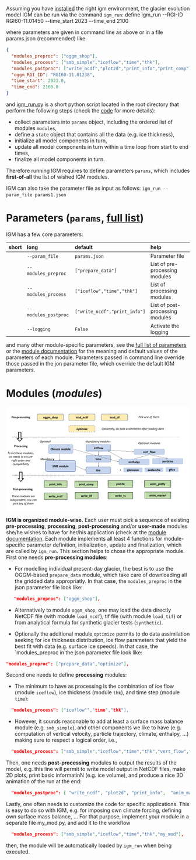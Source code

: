 
Assuming you have [installed](https://github.com/jouvetg/igm/wiki/1.-Installation) the right igm environment, the glacier evolution model IGM can be run via the command `igm_run`:
define
	igm_run --RGI-ID RGI60-11.01450 --time_start 2023 --time_end 2100

where parameters are given in command line as above or in a file params.json (recommended) like 

```json
{
  "modules_preproc": ["oggm_shop"],
  "modules_process": ["smb_simple","iceflow","time","thk"],
  "modules_postproc": ["write_ncdf","plot2d","print_info","print_comp"],
  "oggm_RGI_ID": "RGI60-11.01238",
  "time_start": 2023.0,
  "time_end": 2100.0
}
```

and [igm_run.py](https://github.com/jouvetg/igm/blob/main/igm_run.py) is a short python script located in the root directory that perform the following steps (check the [code](https://github.com/jouvetg/igm/blob/main/igm_run.py) for more details):
 
- collect parameters into `params` object, including the ordered list of modules `modules`,
- define a `state` object that contains all the data (e.g. ice thickness),
- initialize all model components in turn,
- update all model components in turn within a time loop from start to end times,
- finalize all model components in turn.

Therefore running IGM requires to define parameters `params`, which includes **first-of-all** the list of wished IGM modules.

IGM can also take the parameter file as input as follows: `igm_run --param_file params1.json`

# Parameters (`params`, [full list](https://github.com/jouvetg/igm/blob/main/doc/all.md))

IGM has a few core parameters:

|short|long|default|help|
| :--- | :--- | :--- | :--- |
||`--param_file`|`params.json`| Parameter file|
||`--modules_preproc`|`["prepare_data"]`|List of pre-processing modules|
||`--modules_process`|`["iceflow","time","thk"]`|List of processing modules|
||`--modules_postproc`|`["write_ncdf","print_info"]`|List of post-processing modules|
||`--logging`|`False`|Activate the logging|

and many other module-specific parameters, see the [full list of parameters](https://github.com/jouvetg/igm/blob/main/doc/all.md) or the  [module documentation](https://github.com/jouvetg/igm/wiki/3.-Modules) for the meaning and default values of the parameters of each module. Parameters passed in command line override those passed in the jon parameter file, which override the default IGM parameters.

# Modules (_modules_)

![Check here to vizualize the flowchart of IGM modules](fig/IGM-modules-flowchart.png)

**IGM is organized module-wise.** Each user must pick a sequence of existing **pre-processing**, **processing**, **post-processing** and/or **user-made** modules she/he wishes to have for her/his application (check at the [module documentation](https://github.com/jouvetg/igm/wiki/3.-Modules). Each module implements all least 4 functions for module-specific parameter definition, initialization, update and finalization, which are called by `igm_run`. This section helps to chose the appropriate module. First one needs **pre-processing modules**:

  - For modelling individual present-day glacier, the best is to use the OGGM-based `prepare_data` module, which take care of downloading all the gridded data appropriatly. In that case, the `modules_preproc` in the json parameter file look like: 
```json 
   "modules_preproc": ["oggm_shop"], 
```
  - Alternatively to module `oggm_shop`, one may load the data directly NetCDF file (with module `load_ncdf`), tif file (with module `load_tif`) or from analytical formula for synthetic glacier tests (`synthetic`).

  - Optionally the additional module `optimize` permits to do data assimilation seeking for ice thickness distribution, ice flow parameters that yield the best fit with data (e.g. surface ice speeds). In that case, the `modules_preproc in the json parameter file look like: 
```json 
"modules_preproc": ["prepare_data","optimize"],
```
Second one needs to define **processing** modules:

  - The minimum to have as processing is the combination of ice flow (module `iceflow`), ice thickness (module `thk`), and time step (module `time`):

```json
  "modules_process": ["iceflow"","time","thk"],
```

  - However, it sounds reasonable to add at least a surface mass balance module (e.g. `smb_simple`), and other components we like to have (e.g. computation of vertical velocity, particle trajectory, climate, enthalpy, ...) making sure to respect a logical order, i.e., 

```json
  "modules_process": ["smb_simple","iceflow","time","thk","vert_flow","particles"],
```

Then, one needs **post-processing** modules to output the results of the model, e.g. this line will permit to write model output in NetCDF files, make 2D plots, print basic informatinN (e.g. ice volume), and produce a nice 3D animation of the run at the end:

```json
  "modules_postproc": [ "write_ncdf", "plot2d", "print_info",  "anim_mayavi" ]
```

Lastly, one often needs to customize the code for specific applications. This is easy to do so with IGM, e.g. for imposing own climate forcing, defining own surface mass balance, ... For that purpose, implement your module in a separate file my_mod.py, and add it to the workflow

```json
  "modules_process": ["smb_simple","iceflow","time","thk","my_mod"],
```
then, the module will be automatically loaded by `igm_run` when being executed.

  
